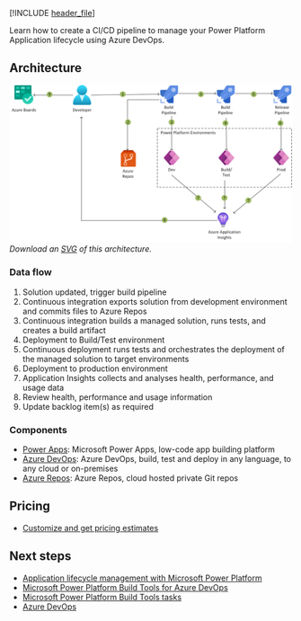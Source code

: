 [!INCLUDE [header_file](../../../includes/sol-idea-header.md)]

Learn how to create a CI/CD pipeline to manage your Power Platform Application lifecycle using Azure DevOps.

## Architecture

![Architecture diagram](../media/azure-devops-continuous-integration-and-continuous-deployment-for-power-apps.png)
*Download an [SVG](../media/azure-devops-continuous-integration-and-continuous-deployment-for-power-apps.png) of this architecture.*

### Data flow

1. Solution updated, trigger build pipeline
1. Continuous integration exports solution from development environment and commits files to Azure Repos   
1. Continuous integration builds a managed solution, runs tests, and creates a build artifact
1. Deployment to Build/Test environment
1. Continuous deployment runs tests and orchestrates the deployment of the managed solution to target environments
1. Deployment to production environment
1. Application Insights collects and analyses health, performance, and usage data
1. Review health, performance and usage information
1. Update backlog item(s) as required

### Components

* [Power Apps](https://powerapps.microsoft.com/): Microsoft Power Apps, low-code app building platform
* [Azure DevOps](https://azure.microsoft.com/services/devops/): Azure DevOps, build, test and deploy in any language, to any cloud or on-premises
* [Azure Repos](https://azure.microsoft.com/en-us/services/devops/repos/): Azure Repos, cloud hosted private Git repos


## Pricing

* [Customize and get pricing estimates](https://azure.com/e/b96a4a9dbf804edabc83d00b41ffb245)

## Next steps

* [Application lifecycle management with Microsoft Power Platform](https://docs.microsoft.com/power-platform/alm/) 
* [Microsoft Power Platform Build Tools for Azure DevOps](https://docs.microsoft.com/power-platform/alm/devops-build-tools)
* [Microsoft Power Platform Build Tools tasks](https://docs.microsoft.com/en-us/power-platform/alm/devops-build-tool-tasks)
* [Azure DevOps](https://azure.microsoft.com/services/devops/)
